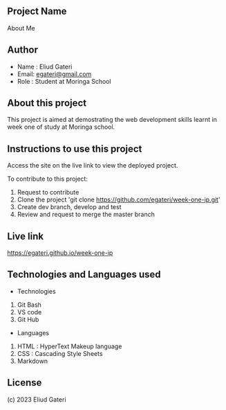 ## Project Name
About Me
## Author
 - Name : Eliud Gateri
 - Email: egateri@gmail.com
 - Role : Student at Moringa School

## About this project
This project is aimed at demostrating the web development skills learnt in week one of study at Moringa school.
 
## Instructions to use this project
Access the site on the live link to view the deployed project.

To contribute to this project:
1. Request to contribute 
1. Clone the project 
    'git clone https://github.com/egateri/week-one-ip.git'
1. Create dev branch, develop and test  
1. Review and request to merge the master branch

## Live link
https://egateri.github.io/week-one-ip

## Technologies and Languages used
 * Technologies
 1. Git Bash
 1. VS code
 1. Git Hub
 * Languages 
 1. HTML : HyperText Makeup language
 1. CSS : Cascading Style Sheets
 1. Markdown

## License 
(c) 2023 Eliud Gateri


